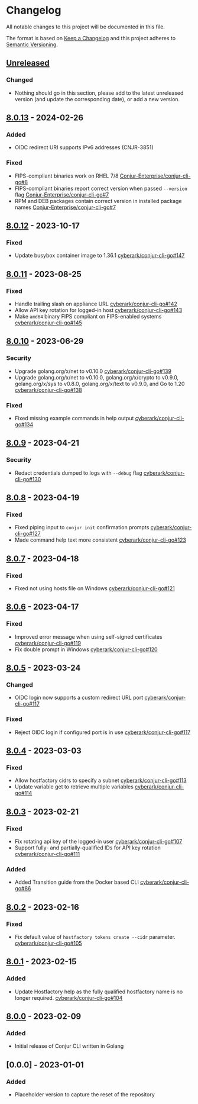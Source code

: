 # Changelog
All notable changes to this project will be documented in this file.

The format is based on [Keep a Changelog](http://keepachangelog.com/en/1.0.0/)
and this project adheres to [Semantic Versioning](http://semver.org/spec/v2.0.0.html).

## [Unreleased]

### Changed
- Nothing should go in this section, please add to the latest unreleased version
  (and update the corresponding date), or add a new version.

## [8.0.13] - 2024-02-26

### Added
- OIDC redirect URI supports IPv6 addresses (CNJR-3851)

### Fixed
- FIPS-compliant binaries work on RHEL 7/8
  [Conjur-Enterprise/conjur-cli-go#8](https://github.cyberng.com/Conjur-Enterprise/conjur-cli-go/pull/8)
- FIPS-compliant binaries report correct version when passed `--version` flag
  [Conjur-Enterprise/conjur-cli-go#7](https://github.cyberng.com/Conjur-Enterprise/conjur-cli-go/pull/7)
- RPM and DEB packages contain correct version in installed package names
  [Conjur-Enterprise/conjur-cli-go#7](https://github.cyberng.com/Conjur-Enterprise/conjur-cli-go/pull/7)

## [8.0.12] - 2023-10-17

### Fixed
- Update busybox container image to 1.36.1
  [cyberark/conjur-cli-go#147](https://github.com/cyberark/conjur-cli-go/pull/147)

## [8.0.11] - 2023-08-25

### Fixed
- Handle trailing slash on appliance URL
  [cyberark/conjur-cli-go#142](https://github.com/cyberark/conjur-cli-go/pull/142)
- Allow API key rotation for logged-in host
  [cyberark/conjur-cli-go#143](https://github.com/cyberark/conjur-cli-go/pull/143)
- Make `amd64` binary FIPS compliant on FIPS-enabled systems
  [cyberark/conjur-cli-go#145](https://github.com/cyberark/conjur-cli-go/pull/145)

## [8.0.10] - 2023-06-29

### Security
- Upgrade golang.org/x/net to v0.10.0
  [cyberark/conjur-cli-go#139](https://github.com/cyberark/conjur-cli-go/pull/139)
- Upgrade golang.org/x/net to v0.10.0, golang.org/x/crypto to v0.9.0,
  golang.org/x/sys to v0.8.0, golang.org/x/text to v0.9.0, and Go to 1.20
  [cyberark/conjur-cli-go#138](https://github.com/cyberark/conjur-cli-go/pull/138)

### Fixed
- Fixed missing example commands in help output
  [cyberark/conjur-cli-go#134](https://github.com/cyberark/conjur-cli-go/pull/134)

## [8.0.9] - 2023-04-21

### Security
- Redact credentials dumped to logs with `--debug` flag
  [cyberark/conjur-cli-go#130](https://github.com/cyberark/conjur-cli-go/pull/130)

## [8.0.8] - 2023-04-19

### Fixed
- Fixed piping input to `conjur init` confirmation prompts
  [cyberark/conjur-cli-go#127](https://github.com/cyberark/conjur-cli-go/pull/127)
- Made command help text more consistent
  [cyberark/conjur-cli-go#123](https://github.com/cyberark/conjur-cli-go/pull/123)

## [8.0.7] - 2023-04-18

### Fixed
- Fixed not using hosts file on Windows
  [cyberark/conjur-cli-go#121](https://github.com/cyberark/conjur-cli-go/pull/121)

## [8.0.6] - 2023-04-17

### Fixed
- Improved error message when using self-signed certificates
  [cyberark/conjur-cli-go#119](https://github.com/cyberark/conjur-cli-go/pull/119)
- Fix double prompt in Windows
  [cyberark/conjur-cli-go#120](https://github.com/cyberark/conjur-cli-go/pull/120)

## [8.0.5] - 2023-03-24

### Changed
- OIDC login now supports a custom redirect URL port
  [cyberark/conjur-cli-go#117](https://github.com/cyberark/conjur-cli-go/pull/117)

### Fixed
- Reject OIDC login if configured port is in use
  [cyberark/conjur-cli-go#117](https://github.com/cyberark/conjur-cli-go/pull/117)

## [8.0.4] - 2023-03-03

### Fixed
- Allow hostfactory cidrs to specify a subnet
  [cyberark/conjur-cli-go#113](https://github.com/cyberark/conjur-cli-go/pull/113)
- Update variable get to retrieve multiple variables
  [cyberark/conjur-cli-go#114](https://github.com/cyberark/conjur-cli-go/pull/114)

## [8.0.3] - 2023-02-21

### Fixed
- Fix rotating api key of the logged-in user
  [cyberark/conjur-cli-go#107](https://github.com/cyberark/conjur-cli-go/pull/107)
- Support fully- and partially-qualified IDs for API key rotation
  [cyberark/conjur-cli-go#111](https://github.com/cyberark/conjur-cli-go/pull/111)

### Added
- Added Transition guide from the Docker based CLI
  [cyberark/conjur-cli-go#86](https://github.com/cyberark/conjur-cli-go/pull/86)

## [8.0.2] - 2023-02-16

### Fixed
- Fix default value of `hostfactory tokens create --cidr` parameter.
  [cyberark/conjur-cli-go#105](https://github.com/cyberark/conjur-cli-go/pull/105)

## [8.0.1] - 2023-02-15

### Added
- Update Hostfactory help as the fully qualified hostfactory name is no longer required.
  [cyberark/conjur-cli-go#104](https://github.com/cyberark/conjur-cli-go/pull/104)

## [8.0.0] - 2023-02-09

### Added
- Initial release of Conjur CLI written in Golang

## [0.0.0] - 2023-01-01

### Added
- Placeholder version to capture the reset of the repository

[Unreleased]: https://github.com/cyberark/conjur-cli-go/compare/v8.0.13...HEAD
[8.0.13]: https://github.com/cyberark/conjur-cli-go/compare/v8.0.12...v8.0.13
[8.0.12]: https://github.com/cyberark/conjur-cli-go/compare/v8.0.11...v8.0.12
[8.0.11]: https://github.com/cyberark/conjur-cli-go/compare/v8.0.10...v8.0.11
[8.0.10]: https://github.com/cyberark/conjur-cli-go/compare/v8.0.9...v8.0.10
[8.0.9]: https://github.com/cyberark/conjur-cli-go/compare/v8.0.8...v8.0.9
[8.0.8]: https://github.com/cyberark/conjur-cli-go/compare/v8.0.7...v8.0.8
[8.0.7]: https://github.com/cyberark/conjur-cli-go/compare/v8.0.6...v8.0.7
[8.0.6]: https://github.com/cyberark/conjur-cli-go/compare/v8.0.5...v8.0.6
[8.0.5]: https://github.com/cyberark/conjur-cli-go/compare/v8.0.4...v8.0.5
[8.0.4]: https://github.com/cyberark/conjur-cli-go/compare/v8.0.3...v8.0.4
[8.0.3]: https://github.com/cyberark/conjur-cli-go/compare/v8.0.2...v8.0.3
[8.0.2]: https://github.com/cyberark/conjur-cli-go/compare/v8.0.1...v8.0.2
[8.0.1]: https://github.com/cyberark/conjur-cli-go/compare/v8.0.0...v8.0.1
[8.0.0]: https://github.com/cyberark/conjur-cli-go/releases/tag/v8.0.0
